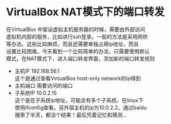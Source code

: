 VirtualBox NAT模式下的端口转发
========
在VirtualBox 中架设虚拟主机服务器的时候，需要由外部访问  
虚拟机内部的服务，比如进行ssh登录。一般的方法是采用网桥  
等办法。这些比较麻烦，而且还需要单独占用ip地址，而且  
设置比较困难。今天看到一个比较简单的办法，只需要使用默认  
模式。在NAT模式下，进入端口转发界面，添加新的端口转发规则  
*  主机IP 192.168.56.1   
   这个是通过查看VirtualBox host-only network的ip得到
*  主机端口 需要访问的端口
*  子系统IP 10.0.2.15  
   这个是在子系统ip地址，可能会有多个子系统，在linux下  
   使用ifconfig查看。另外宿主机的ip为10.0.2.2，通过baidu  
   搜索了半天，都没个结果！最后凭着记忆和猜测...